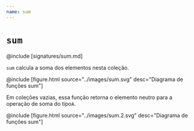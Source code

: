 ```yaml
---
name: sum
---
```


# `sum`

@include [signatures/sum.md]

`sum` calcula a soma dos elementos nesta coleção.

@include [figure.html source="../images/sum.svg" desc="Diagrama de funções sum"]

Em coleções vazias, essa função retorna o elemento neutro para a operação de soma do tipo`A`.

@include [figure.html source="../images/sum.2.svg" desc="Diagrama de funções sum"]
